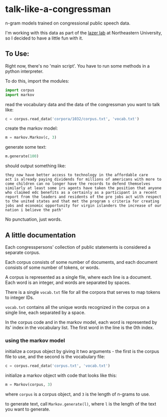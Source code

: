 talk-like-a-congressman
=======================

n-gram models trained on congressional public speech data.

I'm working with this data as part of the
[lazer lab](www.lazerlab.net) at Northeastern University, so I decided
to have a little fun with it.

## To Use:

Right now, there's no 'main script'. You have to run some methods in a python interpreter.

To do this, import the modules:

```python
import corpus
import markov
```

read the vocabulary data and the data of the congressman you want to talk like:

```python
c = corpus.read_data('corpora/1032/corpus.txt', 'vocab.txt')
```

create the markov model:

```python
m = markov.Markov(c, 3)
```

generate some text:

```python
m.generate(100)
```
should output something like:

```
they now have better access to technology in the affordable care
act is already paying dividends for millions of americans with more to
come children can no longer have the records to defend themselves
similarly at least some irs agents have taken the position that anyone
who claimed edc benefits as a certainly as a participant in a recent
report from the leaders and residents of the pre jobs act with respect
to the united states and that met the program s criteria for creating
jobs and economic opportunity for virgin islanders the increase of our
nation i believe the path'
```

No punctuation, just words.


## A little documentation

Each congresspersons' collection of public statements is considered a
separate corpus.

Each corpus consists of some number of documents, and each document
consists of some number of tokens, or words.

A corpus is represented as a single file, where each line is a
document. Each word is an integer, and words are separated by spaces.

There is a single `vocab.txt` file for all the corpora that serves to
map tokens to integer IDs.

`vocab.txt` contains all the unique words recognized in the corpus on
a single line, each separated by a space.

In the corpus code and in the markov model, each word is represented
by its' index in the vocabulary list. The first word in the line is
the 0th index.

### using the markov model

initialize a corpus object by giving it two arguments - the first is
the corpus file to use, and the second is the vocabulary file:

```python
c = corpus.read_data('corpus.txt', 'vocab.txt')
```

initialize a markov object with code that looks like this:

```python
m = Markov(corpus, 3)
```

where `corpus` is a corpus object, and `3` is the length of n-grams to use.

to generate text, call `Markov.generate(l)`, where `l` is the length of the text you want to generate.


